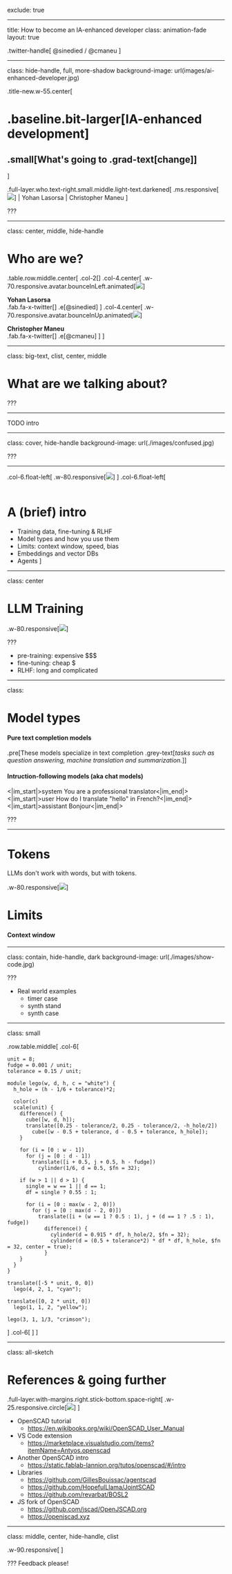 exclude: true
<!--
Le développement augmenté à l'IA: tout ce qui va changer

Les IA chez les devs, c'est comme le sexe chez les ados: tout le monde en parle, mais très peu ont finalement une réelle expérience du sujet. Dans ce talk, nous partagerons notre expérience du développement assisté à l'IA que nous pratiquons depuis les premières versions beta de ces modèles: ce que nous en avons appris, les trucs et astuces, leur limites... Mais ce sera aussi l'occasion de debunker certaines contre-vérités que l'on peut entendre à gauche et à droite.

En poussant un peu plus, on découvrira également que les bénéfices dépassent le simple fait de générer du code. Ces IA peuvent servir d'outil de feedback, améliorer la qualité, la sécurité et l'accessibilité de nos projets, automatiser des tâches et pourraient même changer complètement l'expérience du recrutement. Qu'on l'accepte ou non, l'IA a *déjà* commencé à changer notre métier.

Entrez dans le quotidien d'un dev du futur, et découvrez ce qui ce cache réellement derrière les sirènes du marketing et des histoires miraculeuses entendues au café!
-->
---

title: How to become an IA-enhanced developer
class: animation-fade
layout: true

.twitter-handle[
  @sinedied / @cmaneu
]

---

class: hide-handle, full, more-shadow
background-image: url(images/ai-enhanced-developer.jpg)

<!-- .full-layer.with-margins.left.up[
.w-20.responsive.logo-filter[![](images/vscode.svg)]
] -->

.title-new.w-55.center[
# .baseline.bit-larger[IA-enhanced development]
## .small[What's going to .grad-text[change]]
]

.full-layer.who.text-right.small.middle.light-text.darkened[
  .ms.responsive[![](images/ms-full-logo.svg)]
  |
  Yohan Lasorsa
  |
  Christopher Maneu
]

<style>
.tmatch { font-size: 1.17em; }
.grad-text { color: #FFB900; }
</style>
???


---

class: center, middle, hide-handle
# Who are we?

.table.row.middle.center[
.col-2[]
.col-4.center[
  .w-70.responsive.avatar.bounceInLeft.animated[![](images/me.jpg)]

  **Yohan Lasorsa**<br>
  .fab.fa-x-twitter[] .e[@sinedied]
]
.col-4.center[
  .w-70.responsive.avatar.bounceInUp.animated[![](images/chris.jpg)]

  **Christopher Maneu**<br>
  .fab.fa-x-twitter[] .e[@cmaneu]
]
]

---

class: big-text, clist, center, middle

# What are we talking about?

???

---

TODO intro

---

class: cover, hide-handle
background-image: url(./images/confused.jpg)

???

---

.col-6.float-left[
  .w-80.responsive[![](./images/dummies.jpg)]
]
.col-6.float-left[
  <br><br>

  # A (brief) intro
  - Training data, fine-tuning & RLHF
  - Model types and how you use them
  - Limits: context window, speed, bias
  - Embeddings and vector DBs
  - Agents
]

---

class: center

# LLM Training

.w-80.responsive[![](./images/llm-training.svg)]

???
- pre-training: expensive $$$
- fine-tuning: cheap $
- RLHF: long and complicated

---

class: 

# Model types

#### Pure text completion models

.pre[These models specialize in text completion .grey-text[*tasks such as question answering, machine translation and summarization.*]]

#### Intruction-following models (aka chat models)

<span class="pre">&lt;|im_start|>system
You are a professional translator&lt;|im_end|>
&lt;|im_start|>user
How do I translate "hello" in French?&lt;|im_end|&gt;
<span class="grey-text">&lt;|im_start|>assistant
Bonjour&lt;|im_end|></span>
</span>

???

---

# Tokens

LLMs don't work with words, but with tokens.

.w-80.responsive[![](./images/tokens.png)]

# Limits

#### Context window




---


class: contain, hide-handle, dark
background-image: url(./images/show-code.jpg)

???

- Real world examples
  * timer case
  * synth stand
  * synth case

---

class: small

.row.table.middle[
.col-6[
```openscad
unit = 8;
fudge = 0.001 / unit;
tolerance = 0.15 / unit;

module lego(w, d, h, c = "white") {
  h_hole = (h - 1/6 + tolerance)*2;

  color(c)
  scale(unit) {
    difference() {
      cube([w, d, h]);
      translate([0.25 - tolerance/2, 0.25 - tolerance/2, -h_hole/2])
        cube([w - 0.5 + tolerance, d - 0.5 + tolerance, h_hole]);
    }

    for (i = [0 : w - 1])
      for (j = [0 : d - 1])
        translate([i + 0.5, j + 0.5, h - fudge])
          cylinder(1/6, d = 0.5, $fn = 32);

    if (w > 1 || d > 1) {
      single = w == 1 || d == 1;
      df = single ? 0.55 : 1;

      for (i = [0 : max(w - 2, 0)])
        for (j = [0 : max(d - 2, 0)])
          translate([i + (w == 1 ? 0.5 : 1), j + (d == 1 ? .5 : 1), fudge])
            difference() {
              cylinder(d = 0.915 * df, h_hole/2, $fn = 32);
              cylinder(d = (0.5 + tolerance*2) * df * df, h_hole, $fn = 32, center = true);
            }
    }
  }
}

translate([-5 * unit, 0, 0])
  lego(4, 2, 1, "cyan");

translate([0, 2 * unit, 0])
  lego(1, 1, 2, "yellow");

lego(3, 1, 1/3, "crimson");
```
]
.col-6[
]
]

---

class: all-sketch
# References & going further

.full-layer.with-margins.right.stick-bottom.space-right[
.w-25.responsive.circle[![](images/diver.jpg)]
]


- OpenSCAD tutorial
  * https://en.wikibooks.org/wiki/OpenSCAD_User_Manual
- VS Code extension
  * https://marketplace.visualstudio.com/items?itemName=Antyos.openscad
- Another OpenSCAD intro
  * https://static.fablab-lannion.org/tutos/openscad/#/intro
- Libraries
  * https://github.com/GillesBouissac/agentscad
  * https://github.com/HopefulLlama/JointSCAD
  * https://github.com/revarbat/BOSL2
- JS fork of OpenSCAD
  * https://github.com/jscad/OpenJSCAD.org
  * https://openjscad.xyz

---

class: middle, center, hide-handle, clist

.w-90.responsive[
<object data="images/thanks.svg"></object>
]

???
Feedback please!